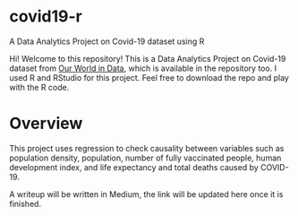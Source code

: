 # covid19-r
A Data Analytics Project on Covid-19 dataset using R 

Hi! Welcome to this repository! This is a Data Analytics Project on Covid-19 dataset from [Our World in Data](https://ourworldindata.org/coronavirus), which is available in the repository too.
I used R and RStudio for this project. Feel free to download the repo and play with the R code.

# Overview
This project uses regression to check causality between variables such as population density, population, number of fully vaccinated people, human development index, and life expectancy and total deaths caused by COVID-19.

A writeup will be written in Medium, the link will be updated here once it is finished.
